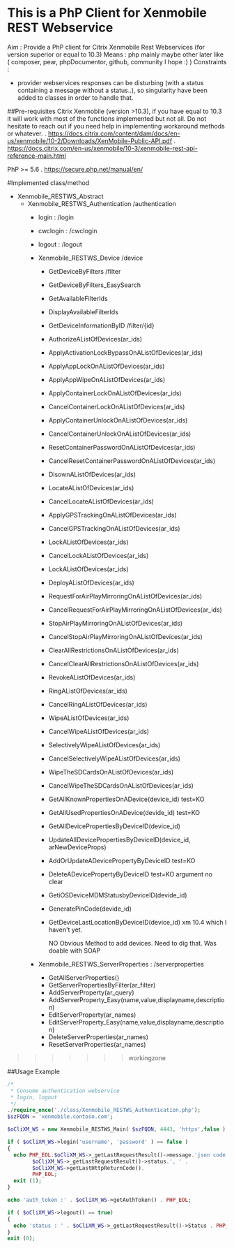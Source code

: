 # This is a PhP Client for Xenmobile REST Webservice


Aim : Provide a PhP client for Citrix Xenmobile Rest Webservices (for version superior or equal to 10.3)
Means : php mainly maybe other later like ( composer, pear, phpDocumentor, github, community I hope :) )
Constraints :
  - provider webservices responses can be disturbing (with a status containing a message without a status..),
  so singularity have been added to classes in order to handle that.

##Pre-requisites
Citrix Xenmobile (version >10.3), if you have equal to 10.3 it will work with most of the functions implemented but not all.
Do not hesitate to reach out if you need help in implementing workaround methods or whatever.
 . https://docs.citrix.com/content/dam/docs/en-us/xenmobile/10-2/Downloads/XenMobile-Public-API.pdf
 . https://docs.citrix.com/en-us/xenmobile/10-3/xenmobile-rest-api-reference-main.html

PhP >= 5.6
 . https://secure.php.net/manual/en/

#Implemented class/method

- Xenmobile_RESTWS_Abstract
  - Xenmobile_RESTWS_Authentication /authentication
    - login : /login
    - cwclogin : /cwclogin
    - logout : /logout
    - Xenmobile_RESTWS_Device /device
      - GetDeviceByFilters /filter
      - GetDeviceByFilters_EasySearch
      - GetAvailableFilterIds
      - DisplayAvailableFilterIds
      - GetDeviceInformationByID /filter/{id}
      - AuthorizeAListOfDevices(ar_ids)
      - ApplyActivationLockBypassOnAListOfDevices(ar_ids)
      - ApplyAppLockOnAListOfDevices(ar_ids)
      - ApplyAppWipeOnAListOfDevices(ar_ids)
      - ApplyContainerLockOnAListOfDevices(ar_ids)
      - CancelContainerLockOnAListOfDevices(ar_ids)
      - ApplyContainerUnlockOnAListOfDevices(ar_ids)
      - CancelContainerUnlockOnAListOfDevices(ar_ids)
      - ResetContainerPasswordOnAListOfDevices(ar_ids)
      - CancelResetContainerPasswordOnAListOfDevices(ar_ids)
      - DisownAListOfDevices(ar_ids)
      - LocateAListOfDevices(ar_ids)
      - CancelLocateAListOfDevices(ar_ids)
      - ApplyGPSTrackingOnAListOfDevices(ar_ids)
      - CancelGPSTrackingOnAListOfDevices(ar_ids)
      - LockAListOfDevices(ar_ids)
      - CancelLockAListOfDevices(ar_ids)
      - LockAListOfDevices(ar_ids)
      - DeployAListOfDevices(ar_ids)
      - RequestForAirPlayMirroringOnAListOfDevices(ar_ids)
      - CancelRequestForAirPlayMirroringOnAListOfDevices(ar_ids)
      - StopAirPlayMirroringOnAListOfDevices(ar_ids)
      - CancelStopAirPlayMirroringOnAListOfDevices(ar_ids)
      - ClearAllRestrictionsOnAListOfDevices(ar_ids)
      - CancelClearAllRestrictionsOnAListOfDevices(ar_ids)
      - RevokeAListOfDevices(ar_ids)
      - RingAListOfDevices(ar_ids)
      - CancelRingAListOfDevices(ar_ids)
      - WipeAListOfDevices(ar_ids)
      - CancelWipeAListOfDevices(ar_ids)
      - SelectivelyWipeAListOfDevices(ar_ids)
      - CancelSelectivelyWipeAListOfDevices(ar_ids)
      - WipeTheSDCardsOnAListOfDevices(ar_ids)
      - CancelWipeTheSDCardsOnAListOfDevices(ar_ids)
      - GetAllKnownPropertiesOnADevice(device_id) test=KO
      - GetAllUsedPropertiesOnADevice(devide_id) test=KO
      - GetAllDevicePropertiesByDeviceID(device_id)
      - UpdateAllDevicePropertiesByDeviceID(device_id, arNewDeviceProps)
      - AddOrUpdateADevicePropertyByDeviceID test=KO
      - DeleteADevicePropertyByDeviceID test=KO argument no clear
      - GetiOSDeviceMDMStatusbyDeviceID(devide_id)
      - GeneratePinCode(devide_id)
      - GetDeviceLastLocationByDeviceID(device_id) xm 10.4 which I haven't yet.

         NO Obvious Method to add devices.
         Need to dig that. Was doable with SOAP

    - Xenmobile_RESTWS_ServerProperties : /serverproperties
      - GetAllServerProperties()
      - GetServerPropertiesByFilter(ar_filter)
      - AddServerProperty(ar_query)
      - AddServerProperty_Easy(name,value,displayname,description)
      - EditServerProperty(ar_names)
      - EditServerProperty_Easy(name,value,displayname,description)
      - DeleteServerProperties(ar_names)
      - ResetServerProperties(ar_names)

>>>>>>> workingzone

##Usage Example
```php
/*
 * Consume authentication webservice
 * login, logout
 */
./require_once('./class/Xenmobile_RESTWS_Authentication.php');
$szFQDN = 'xenmobile.contoso.com';

$oCliXM_WS = new Xenmobile_RESTWS_Main( $szFQDN, 4443, 'https',false );

if ( $oCliXM_WS->login('username', 'password' ) == false )
{
  echo PHP_EOL.$oCliXM_WS->_getLastRequestResult()->message.'json code:'.
        $oCliXM_WS->_getLastRequestResult()->status.', ' .
        $oCliXM_WS->getLastHttpReturnCode().
        PHP_EOL;
  exit (1);
}

echo 'auth_token :' . $oCliXM_WS->getAuthToken() . PHP_EOL;

if ( $oCliXM_WS->logout() == true)
{
  echo 'status : ' . $oCliXM_WS->_getLastRequestResult()->Status . PHP_EOL;
}
exit (0);
```
